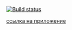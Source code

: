 [![Build status](https://ci.appveyor.com/api/projects/status/b8k2wutwkkge6rdt?svg=true)](https://ci.appveyor.com/project/Yushkevich-A-A/media)

[ссылка на приложение]()